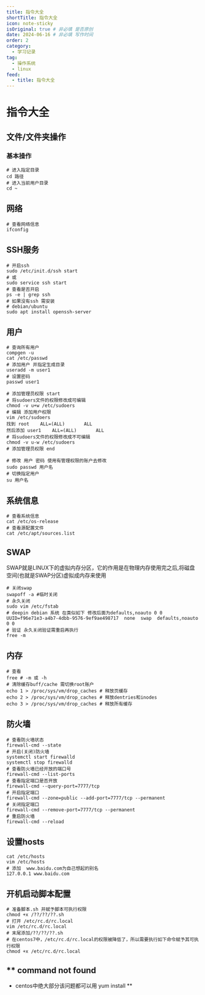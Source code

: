 ```yaml
---
title: 指令大全
shortTitle: 指令大全
icon: note-sticky
isOriginal: true # 非必填 是否原创
date: 2024-06-16 # 非必填 写作时间
order: 2
category:
  - 学习记录
tag:
  - 操作系统
  - linux
feed: 
  - title: 指令大全
---
```


# 指令大全

## 文件/文件夹操作  

### 基本操作  
```shell  
# 进入指定目录
cd 路径
# 进入当前用户目录
cd ~
```

## 网络
```shell
# 查看网络信息
ifconfig
```

## SSH服务
```shell
# 开启ssh
sudo /etc/init.d/ssh start
# 或
sudo service ssh start
# 查看是否开启
ps -e | grep ssh
# 如果没有ssh 需安装
# debian/ubuntu
sudo apt install openssh-server
```

## 用户
```shell
# 查询所有用户
compgen -u
cat /etc/passwd
# 添加用户 并指定生成目录
useradd -m user1
# 设置密码
passwd user1

# 添加管理员权限 start
# 将sudoers文件的权限修改成可编辑
chmod -v u+w /etc/sudoers
# 编辑 添加用户权限
vim /etc/sudoers
找到 root    ALL=(ALL)       ALL
然后添加 user1    ALL=(ALL)       ALL
# 将sudoers文件的权限修改成不可编辑
chmod -v u-w /etc/sudoers
# 添加管理员权限 end

# 修改 用户 密码 使用有管理权限的账户去修改
sudo passwd 用户名
# 切换指定用户
su 用户名
```

## 系统信息
```shell
# 查看系统信息
cat /etc/os-release
# 查看源配置文件
cat /etc/apt/sources.list
```

## SWAP  
SWAP就是LINUX下的虚拟内存分区，它的作用是在物理内存使用完之后,将磁盘空间(也就是SWAP分区)虚拟成内存来使用  
```shell
# 关闭swap
swapoff -a #临时关闭
# 永久关闭
sudo vim /etc/fstab
# deepin debian 系统 在类似如下 修改后面为defaults,noauto 0 0 
UUID=f96e71e3-a4b7-4dbb-9576-9ef9ae498717  none  swap  defaults,noauto 0 0
# 验证 永久关闭验证需重启再执行
free -m
```

## 内存
```shell
# 查看
free # -m 或 -h
# 清除缓存buff/cache 需切换root账户
echo 1 > /proc/sys/vm/drop_caches # 释放页缓存
echo 2 > /proc/sys/vm/drop_caches # 释放dentries和inodes
echo 3 > /proc/sys/vm/drop_caches # 释放所有缓存
```

## 防火墙
```shell
# 查看防火墙状态
firewall-cmd --state
# 开启(关闭)防火墙
systemctl start firewalld
systemctl stop firewalld
# 查看防火墙已经开放的端口号
firewall-cmd --list-ports
# 查看指定端口是否开放
firewall-cmd --query-port=7777/tcp
# 开启指定端口
firewall-cmd --zone=public --add-port=7777/tcp --permanent
# 关闭指定端口
firewall-cmd --remove-port=7777/tcp --permanent
# 重启防火墙
firewall-cmd --reload
```

## 设置hosts
```shell
cat /etc/hosts
vim /etc/hosts
# 添加  www.baidu.com为自己想起的别名
127.0.0.1 www.baidu.com
```

## 开机启动脚本配置  
```shell
# 准备脚本.sh 并赋予脚本可执行权限
chmod +x /??/??/??.sh
# 打开 /etc/rc.d/rc.local
vim /etc/rc.d/rc.local
# 末尾添加/??/??/??.sh
# 在centos7中，/etc/rc.d/rc.local的权限被降低了，所以需要执行如下命令赋予其可执行权限
chmod +x /etc/rc.d/rc.local
```


## ** command not found  
- centos中绝大部分该问题都可以用 yum install **